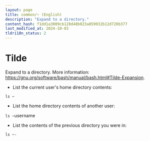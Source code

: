 ```yaml
---
layout: page
title: common/~ (English)
description: "Expand to a directory."
content_hash: f1dd1a3009cb128d48b023a859932b12d720b377
last_modified_at: 2024-10-03
tldri18n_status: 2
---
```

# Tilde

Expand to a directory.
More information: <https://gnu.org/software/bash/manual/bash.html#Tilde-Expansion>.

- List the current user's home directory contents:

`ls ~`

- List the home directory contents of another user:

`ls ~`<span class="tldr-var badge badge-pill bg-dark-lm bg-white-dm text-white-lm text-dark-dm font-weight-bold">username</span>

- List the contents of the previous directory you were in:

`ls ~-`
